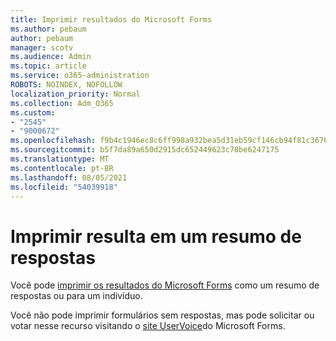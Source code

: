 ```yaml
---
title: Imprimir resultados do Microsoft Forms
ms.author: pebaum
author: pebaum
manager: scotv
ms.audience: Admin
ms.topic: article
ms.service: o365-administration
ROBOTS: NOINDEX, NOFOLLOW
localization_priority: Normal
ms.collection: Adm_O365
ms.custom:
- "2545"
- "9000672"
ms.openlocfilehash: f9b4c1946ec8c6ff998a932bea5d31eb59cf146cb94f81c3676ccf25eebf9e33
ms.sourcegitcommit: b5f7da89a650d2915dc652449623c78be6247175
ms.translationtype: MT
ms.contentlocale: pt-BR
ms.lasthandoff: 08/05/2021
ms.locfileid: "54039918"
---
```

# <a name="print-results-in-a-summary-of-responses"></a>Imprimir resulta em um resumo de respostas

Você pode [imprimir os resultados do Microsoft Forms](https://support.office.com/article/print-a-form-22100b98-ba3c-41c1-9513-f76caca664fc) como um resumo de respostas ou para um indivíduo. 

Você não pode imprimir formulários sem respostas, mas pode solicitar ou votar nesse recurso visitando o [site UserVoice](https://microsoftforms.uservoice.com/forums/386451-welcome-to-microsoft-forms-suggestion-box)do Microsoft Forms.
